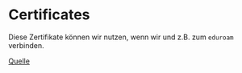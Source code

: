 Certificates
============

Diese Zertifikate können wir nutzen, wenn wir und z.B. zum `eduroam` verbinden.

[Quelle](https://www.telesec.de/en/public-key-infrastructure/support/root-certificates/category/82-deutsche-telekom-root-ca-2)
